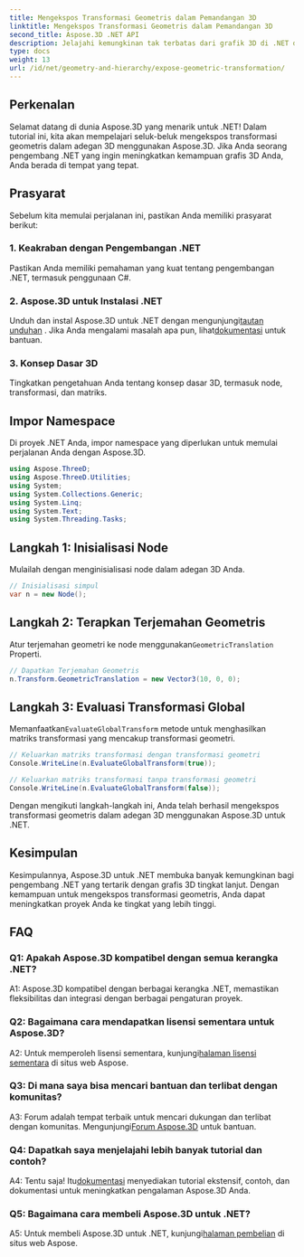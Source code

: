 ```yaml
---
title: Mengekspos Transformasi Geometris dalam Pemandangan 3D
linktitle: Mengekspos Transformasi Geometris dalam Pemandangan 3D
second_title: Aspose.3D .NET API
description: Jelajahi kemungkinan tak terbatas dari grafik 3D di .NET dengan Aspose.3D. Temukan transformasi geometris dengan mudah.
type: docs
weight: 13
url: /id/net/geometry-and-hierarchy/expose-geometric-transformation/
---
```

## Perkenalan

Selamat datang di dunia Aspose.3D yang menarik untuk .NET! Dalam tutorial ini, kita akan mempelajari seluk-beluk mengekspos transformasi geometris dalam adegan 3D menggunakan Aspose.3D. Jika Anda seorang pengembang .NET yang ingin meningkatkan kemampuan grafis 3D Anda, Anda berada di tempat yang tepat.

## Prasyarat

Sebelum kita memulai perjalanan ini, pastikan Anda memiliki prasyarat berikut:

### 1. Keakraban dengan Pengembangan .NET

Pastikan Anda memiliki pemahaman yang kuat tentang pengembangan .NET, termasuk penggunaan C#.

### 2. Aspose.3D untuk Instalasi .NET

 Unduh dan instal Aspose.3D untuk .NET dengan mengunjungi[tautan unduhan](https://releases.aspose.com/3d/net/) . Jika Anda mengalami masalah apa pun, lihat[dokumentasi](https://reference.aspose.com/3d/net/) untuk bantuan.

### 3. Konsep Dasar 3D

Tingkatkan pengetahuan Anda tentang konsep dasar 3D, termasuk node, transformasi, dan matriks.

## Impor Namespace

Di proyek .NET Anda, impor namespace yang diperlukan untuk memulai perjalanan Anda dengan Aspose.3D.

```csharp
using Aspose.ThreeD;
using Aspose.ThreeD.Utilities;
using System;
using System.Collections.Generic;
using System.Linq;
using System.Text;
using System.Threading.Tasks;
```

## Langkah 1: Inisialisasi Node

Mulailah dengan menginisialisasi node dalam adegan 3D Anda.

```csharp
// Inisialisasi simpul
var n = new Node();
```

## Langkah 2: Terapkan Terjemahan Geometris

 Atur terjemahan geometri ke node menggunakan`GeometricTranslation` Properti.

```csharp
// Dapatkan Terjemahan Geometris
n.Transform.GeometricTranslation = new Vector3(10, 0, 0);
```

## Langkah 3: Evaluasi Transformasi Global

 Memanfaatkan`EvaluateGlobalTransform` metode untuk menghasilkan matriks transformasi yang mencakup transformasi geometri.

```csharp
// Keluarkan matriks transformasi dengan transformasi geometri
Console.WriteLine(n.EvaluateGlobalTransform(true));

// Keluarkan matriks transformasi tanpa transformasi geometri
Console.WriteLine(n.EvaluateGlobalTransform(false));
```

Dengan mengikuti langkah-langkah ini, Anda telah berhasil mengekspos transformasi geometris dalam adegan 3D menggunakan Aspose.3D untuk .NET.

## Kesimpulan

Kesimpulannya, Aspose.3D untuk .NET membuka banyak kemungkinan bagi pengembang .NET yang tertarik dengan grafis 3D tingkat lanjut. Dengan kemampuan untuk mengekspos transformasi geometris, Anda dapat meningkatkan proyek Anda ke tingkat yang lebih tinggi.

## FAQ

### Q1: Apakah Aspose.3D kompatibel dengan semua kerangka .NET?

A1: Aspose.3D kompatibel dengan berbagai kerangka .NET, memastikan fleksibilitas dan integrasi dengan berbagai pengaturan proyek.

### Q2: Bagaimana cara mendapatkan lisensi sementara untuk Aspose.3D?

 A2: Untuk memperoleh lisensi sementara, kunjungi[halaman lisensi sementara](https://purchase.aspose.com/temporary-license/) di situs web Aspose.

### Q3: Di mana saya bisa mencari bantuan dan terlibat dengan komunitas?

 A3: Forum adalah tempat terbaik untuk mencari dukungan dan terlibat dengan komunitas. Mengunjungi[Forum Aspose.3D](https://forum.aspose.com/c/3d/18) untuk bantuan.

### Q4: Dapatkah saya menjelajahi lebih banyak tutorial dan contoh?

 A4: Tentu saja! Itu[dokumentasi](https://reference.aspose.com/3d/net/) menyediakan tutorial ekstensif, contoh, dan dokumentasi untuk meningkatkan pengalaman Aspose.3D Anda.

### Q5: Bagaimana cara membeli Aspose.3D untuk .NET?

 A5: Untuk membeli Aspose.3D untuk .NET, kunjungi[halaman pembelian](https://purchase.aspose.com/buy) di situs web Aspose.